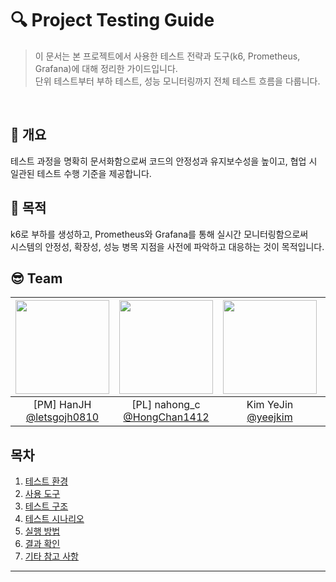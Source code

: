 # 🔍 Project Testing Guide

> 이 문서는 본 프로젝트에서 사용한 테스트 전략과 도구(k6, Prometheus, Grafana)에 대해 정리한 가이드입니다.  
단위 테스트부터 부하 테스트, 성능 모니터링까지 전체 테스트 흐름을 다룹니다.

<br>

## 📄 개요
테스트 과정을 명확히 문서화함으로써 코드의 안정성과 유지보수성을 높이고,  협업 시 일관된 테스트 수행 기준을 제공합니다.

## 🎯 목적
k6로 부하를 생성하고, Prometheus와 Grafana를 통해 실시간 모니터링함으로써  
시스템의 안정성, 확장성, 성능 병목 지점을 사전에 파악하고 대응하는 것이 목적입니다.

## 😎 Team
|<img src="https://avatars.githubusercontent.com/u/71498489?v=4" width="150" height="150"/>|<img src="https://avatars.githubusercontent.com/u/95984922?v=4" width="150" height="150"/>|<img src="https://avatars.githubusercontent.com/u/150774446?v=4" width="150" height="150"/>|<img src="https://avatars.githubusercontent.com/u/153366521?v=4" width="150" height="150"/>|<img src="https://avatars.githubusercontent.com/u/127267532?v=4" width="150" height="150"/>|
|:-:|:-:|:-:|:-:|:-:|
|[PM] HanJH<br/>[@letsgojh0810](https://github.com/letsgojh0810)|[PL] nahong_c<br/>[@HongChan1412](https://github.com/HongChan1412)|Kim YeJin<br/>[@yeejkim](https://github.com/yeejkim)|Park ji hye<br/>[@parkjhhh](https://github.com/parkjhhh)|Seok Hye Jin [@HyeJinSeok](https://github.com/HyeJinSeok)|


## 목차
1. [테스트 환경](#-테스트-환경)
2. [사용 도구](#-사용-도구)
3. [테스트 구조](#-테스트-구조)
4. [테스트 시나리오](#-테스트-시나리오)
5. [실행 방법](#-실행-방법)
6. [결과 확인](#-결과-확인)
7. [기타 참고 사항](#-기타-참고-사항)

---